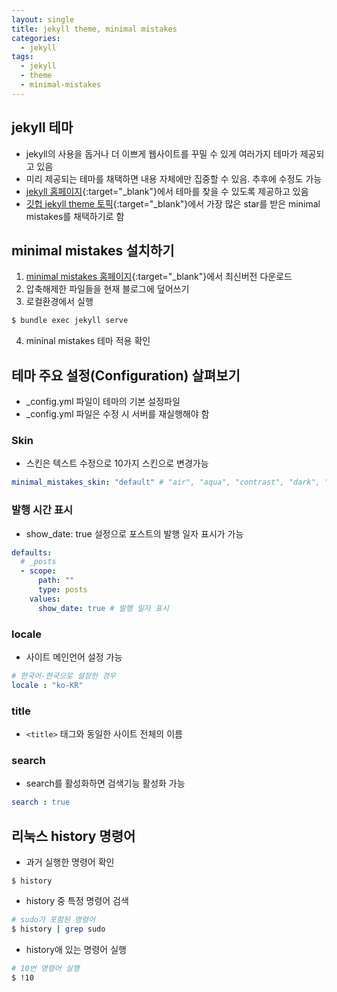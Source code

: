 ```yaml
---
layout: single
title: jekyll theme, minimal mistakes
categories:
  - jekyll
tags:
  - jekyll
  - theme
  - minimal-mistakes
---
```


## jekyll 테마
- jekyll의 사용을 돕거나 더 이쁘게 웹사이트를 꾸밀 수 있게 여러가지 테마가 제공되고 있음
- 미리 제공되는 테마를 채택하면 내용 자체에만 집중할 수 있음. 추후에 수정도 가능
- [jekyll 홈페이지](https://jekyllrb-ko.github.io/docs/themes/){:target="_blank"}에서 테마를 찾을 수 있도록 제공하고 있음
- [깃헙 jekyll theme 토픽](https://github.com/topics/jekyll-theme){:target="_blank"}에서 가장 많은 star를 받은 minimal mistakes를 채택하기로 함

## minimal mistakes 설치하기
1. [minimal mistakes 홈페이지](https://mmistakes.github.io/minimal-mistakes/){:target="_blank"}에서 최신버전 다운로드
2. 압축해제한 파일들을 현재 블로그에 덮어쓰기
3. 로컬환경에서 실행
```bash
$ bundle exec jekyll serve
```
4. mininal mistakes 테마 적용 확인

## 테마 주요 설정(Configuration) 살펴보기
- _config.yml 파일이 테마의 기본 설정파일
- _config.yml 파일은 수정 시 서버를 재실행해야 함

### Skin
- 스킨은 텍스트 수정으로 10가지 스킨으로 변경가능
```yml
minimal_mistakes_skin: "default" # "air", "aqua", "contrast", "dark", "dirt", "neon", "mint", "plum" "sunrise"
```

### 발행 시간 표시
- show_date: true 설정으로 포스트의 발행 일자 표시가 가능

```yml
defaults:
  # _posts
  - scope:
      path: ""
      type: posts
    values:
      show_date: true # 발행 일자 표시
```

### locale
- 사이트 메인언어 설정 가능
```yml
# 한국어-한국으로 설정한 경우
locale : "ko-KR"
```

### title
- `<title>` 태그와 동일한 사이트 전체의 이름

### search
- search를 활성화하면 검색기능 활성화 가능
```yml
search : true
```

## 리눅스 history 명령어
- 과거 실행한 명령어 확인
```
$ history
```

- history 중 특정 명령어 검색
```bash
# sudo가 포함된 명령어
$ history | grep sudo
```

- history애 있는 명령어 실행
```bash
# 10번 명령어 실행
$ !10
```
